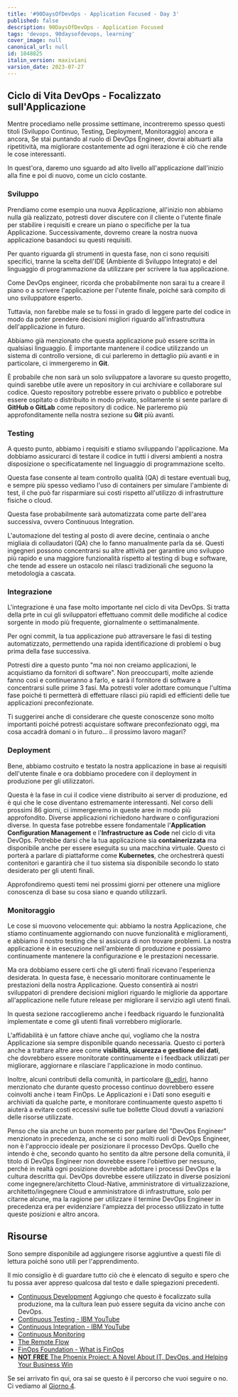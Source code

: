 ```yaml
---
title: '#90DaysOfDevOps - Application Focused - Day 3'
published: false
description: 90DaysOfDevOps - Application Focused
tags: 'devops, 90daysofdevops, learning'
cover_image: null
canonical_url: null
id: 1048825
italin_version: maxiviani
varsion_date: 2023-07-27
---
```


## Ciclo di Vita DevOps - Focalizzato sull'Applicazione

Mentre procediamo nelle prossime settimane, incontreremo spesso questi titoli (Sviluppo Continuo, Testing, Deployment, Monitoraggio) ancora e ancora, Se stai puntando al ruolo di DevOps Engineer, dovrai abituarti alla ripetitività, ma migliorare costantemente ad ogni iterazione è ciò che rende le cose interessanti.

In quest'ora, daremo uno sguardo ad alto livello all'applicazione dall'inizio alla fine e poi di nuovo, come un ciclo costante.

### Sviluppo

Prendiamo come esempio una nuova Applicazione, all'inizio non abbiamo nulla già realizzato, potresti dover discutere con il cliente o l'utente finale per stabilire i requisiti e creare un piano o specifiche per la tua Applicazione. Successivamente, dovremo creare la nostra nuova applicazione basandoci su questi requisiti.

Per quanto riguarda gli strumenti in questa fase, non ci sono requisiti specifici, tranne la scelta dell'IDE (Ambiente di Sviluppo Integrato) e del linguaggio di programmazione da utilizzare per scrivere la tua applicazione.

Come DevOps engineer, ricorda che probabilmente non sarai tu a creare il piano o a scrivere l'applicazione per l'utente finale, poiché sarà compito di uno sviluppatore esperto.

Tuttavia, non farebbe male se tu fossi in grado di leggere parte del codice in modo da poter prendere decisioni migliori riguardo all'infrastruttura dell'applicazione in futuro.

Abbiamo già menzionato che questa applicazione può essere scritta in qualsiasi linguaggio. È importante mantenere il codice utilizzando un sistema di controllo versione, di cui parleremo in dettaglio più avanti e in particolare, ci immergeremo in **Git**.

È probabile che non sarà un solo sviluppatore a lavorare su questo progetto, quindi sarebbe utile avere un repository in cui archiviare e collaborare sul codice. Questo repository potrebbe essere privato o pubblico e potrebbe essere ospitato o distribuito in modo privato, solitamente si sente parlare di **GitHub o GitLab** come repository di codice. Ne parleremo più approfonditamente nella nostra sezione su **Git** più avanti.

### Testing

A questo punto, abbiamo i requisiti e stiamo sviluppando l'applicazione. Ma dobbiamo assicurarci di testare il codice in tutti i diversi ambienti a nostra disposizione o specificatamente nel linguaggio di programmazione scelto.

Questa fase consente al team controllo qualità (QA) di testare eventuali bug, e sempre più spesso vediamo l'uso di containers per simulare l'ambiente di test, il che può far risparmiare sui costi rispetto all'utilizzo di infrastrutture fisiche o cloud.

Questa fase probabilmente sarà automatizzata come parte dell'area successiva, ovvero Continuous Integration.

L'automazione del testing al posto di avere decine, centinaia o anche migliaia di collaudatori (QA) che lo fanno manualmente parla da sé. Questi ingegneri possono concentrarsi su altre attività per garantire uno sviluppo più rapido e una maggiore funzionalità rispetto al testing di bug e software, che tende ad essere un ostacolo nei rilasci tradizionali che seguono la metodologia a cascata.

### Integrazione

L'integrazione è una fase molto importante nel ciclo di vita DevOps. Si tratta della prte in cui gli sviluppatori effettuano commit delle modifiche al codice sorgente in modo più frequente, giornalmente o settimanalmente.

Per ogni commit, la tua applicazione può attraversare le fasi di testing automatizzato, permettendo una rapida identificazione di problemi o bug prima della fase successiva.

Potresti dire a questo punto "ma noi non creiamo applicazioni, le acquistiamo da fornitori di software". Non preoccuparti, molte aziende fanno così e continueranno a farlo, e sarà il fornitore di software a concentrarsi sulle prime 3 fasi. Ma potresti voler adottare comunque l'ultima fase poiché ti permetterà di effettuare rilasci più rapidi ed efficienti delle tue applicazioni preconfezionate.

Ti suggerirei anche di considerare che queste conoscenze sono molto importanti poiché potresti acquistare software preconfezionato oggi, ma cosa accadrà domani o in futuro... il prossimo lavoro magari?

### Deployment

Bene, abbiamo costruito e testato la nostra applicazione in base ai requisiti dell'utente finale e ora dobbiamo procedere con il deployment in produzione per gli utilizzatori.

Questa è la fase in cui il codice viene distribuito ai server di produzione, ed è qui che le cose diventano estremamente interessanti. Nel corso delli prossimi 86 giorni, ci immergeremo in queste aree in modo più approfondito. Diverse applicazioni richiedono hardware o configurazioni diverse. In questa fase potrebbe essere fondamentale l'**Application Configuration Management** e l'**Infrastructure as Code** nel ciclo di vita DevOps. Potrebbe darsi che la tua applicazione sia **containerizzata** ma disponibile anche per essere eseguita su una macchina virtuale. Questo ci porterà a parlare di piattaforme come **Kubernetes**, che orchestrerà questi contenitori e garantirà che il tuo sistema sia disponibile secondo lo stato desiderato per gli utenti finali.

Approfondiremo questi temi nei prossimi giorni per ottenere una migliore conoscenza di base su cosa siano e quando utilizzarli.

### Monitoraggio

Le cose si muovono velocemente qui: abbiamo la nostra Applicazione, che stiamo continuamente aggiornando con nuove funzionalità e miglioramenti, e abbiamo il nostro testing che si assicura di non trovare problemi. La nostra applicazione è in esecuzione nell'ambiente di produzione e possiamo continuamente mantenere la configurazione e le prestazioni necessarie.

Ma ora dobbiamo essere certi che gli utenti finali ricevano l'esperienza desiderata. In questa fase, è necessario monitorare continuamente le prestazioni della nostra Applicazione. Questo consentirà ai nostri sviluppatori di prendere decisioni migliori riguardo le migliorie da apportare all'applicazione nelle future release per migliorare il servizio agli utenti finali.

In questa sezione raccoglieremo anche i feedback riguardo le funzionalità implementate e come gli utenti finali vorrebbero migliorarle.

L'affidabilità è un fattore chiave anche qui, vogliamo che la nostra Applicazione sia sempre disponibile quando necessaria. Questo ci porterà anche a trattare altre aree come **visibilità, sicurezza e gestione dei dati**, che dovrebbero essere monitorate continuamente e i feedback utilizzati per migliorare, aggiornare e rilasciare l'applicazione in modo continuo.

Inoltre, alcuni contributi della comunità, in particolare [@_ediri](https://twitter.com/_ediri), hanno menzionato che durante questo processo continuo dovrebbero essere coinvolti anche i team FinOps. Le Applicazioni e i Dati sono eseguiti e archiviati da qualche parte, e monitorare continuamente questo aspetto ti aiuterà a evitare costi eccessivi sulle tue bollette Cloud dovuti a variazioni delle risorse utilizzate.

Penso che sia anche un buon momento per parlare del "DevOps Engineer" menzionato in precedenza, anche se ci sono molti ruoli di DevOps Engineer, non è l'approccio ideale per posizionare il processo DevOps. Quello che intendo è che, secondo quanto ho sentito da altre persone della comunità, il titolo di DevOps Engineer non dovrebbe essere l'obiettivo per nessuno, perché in realtà ogni posizione dovrebbe adottare i processi DevOps e la cultura descritta qui. DevOps dovrebbe essere utilizzato in diverse posizioni come ingegnere/architetto Cloud-Native, amministratore di virtualizzazione, architetto/ingegnere Cloud e amministratore di infrastrutture, solo per citarne alcune, ma la ragione per utilizzare il termine DevOps Engineer in precedenza era per evidenziare l'ampiezza del processo utilizzato in tutte queste posizioni e altro ancora.

## Risourse

Sono sempre disponibile ad aggiungere risorse aggiuntive a questi file di lettura poiché sono utili per l'apprendimento.

Il mio consiglio è di guardare tutto ciò che è elencato di seguito e spero che tu possa aver appreso qualcosa dal testo e dalle spiegazioni precedenti.

- [Continuous Development](https://www.youtube.com/watch?v=UnjwVYAN7Ns) Aggiungo che questo è focalizzato sulla produzione, ma la cultura lean può essere seguita da vicino anche con DevOps.
- [Continuous Testing - IBM YouTube](https://www.youtube.com/watch?v=RYQbmjLgubM)
- [Continuous Integration - IBM YouTube](https://www.youtube.com/watch?v=1er2cjUq1UI)
- [Continuous Monitoring](https://www.youtube.com/watch?v=Zu53QQuYqJ0)
- [The Remote Flow](https://www.notion.so/The-Remote-Flow-d90982e77a144f4f990c135f115f41c6)
- [FinOps Foundation - What is FinOps](https://www.finops.org/introduction/what-is-finops/)
- [**NOT FREE** The Phoenix Project: A Novel About IT, DevOps, and Helping Your Business Win](https://www.amazon.com/Phoenix-Project-DevOps-Helping-Business/dp/1942788290/)

Se sei arrivato fin qui, ora sai se questo è il percorso che vuoi seguire o no. Ci vediamo al [Giorno 4](day04.md).
